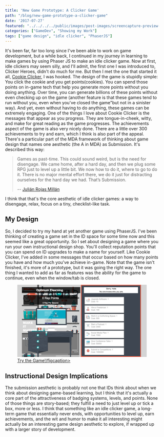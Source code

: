 ```yaml
---
title: 'New Game Prototype: A Clicker Game'
path: "/blog/new-game-prototype-a-clicker-game"
date: '2017-07-27'
featured: "../../../../public/images/post-images/screencapture-preview-c9users-io-anthkris-maker-click-index-html-1501119966861.png"
categories: ["GameDev", "Showing my Work"]
tags: ["game design", "idle clicker", "PhaserJS"]
---
```


It's been far, far too long since I've been able to work on game development, but a while back, I continued in my journey in learning to make games by using Phaser JS to make an idle clicker game. Now at first, idle clickers may seem silly, and I'll admit, the first one I was introduced to, Clicker Heroes, didn't do much for me. But then I met the one that started it all, [Cookie Clicker](http://orteil.dashnet.org/cookieclicker/), I was hooked. The design of the game is stupidly simple: You click the cookie and you get points(cookies). You can spend those points on in-game tech that help you generate more points without you doing anything. Over time, you can generate billions of these points without even checking up on the game (another feature is that these games tend to run without you, even when you've closed the game"but not in a sinister way). And yet, even without having to do anything, these games can be extremely engaging. One of the things I love about Cookie Clicker is the messages that appear as you progress. They are tongue-in-cheek, witty, and make for great reading as the game progresses. The achievements aspect of the game is also very nicely done. There are a little over 300 achievements to try and earn, which I think is also part of the appeal. There's a particular part of the MDA framework of thinking about game design that names one aesthetic (the A in MDA) as Submission. It's described this way:
> Games as past-time. This could sound weird, but is the need for disengage. We came home, after a hard day, and then we plug some RPG just to level up a little bit. We now how to do it, where to go to do it. There is no major mental effort there, we do it just for distracting ourselves for the hard day we had. That’s Submission.
>
> -- [Julián Rojas Millán](https://lakitusdevcartridge.wordpress.com/2012/12/06/why-do-we-play-aesthetics-of-play/)

I think that that's the core aesthetic of idle clicker games: a way to disengage, relax, focus on a tiny, checklist-like task.

## My Design

So, I decided to try my hand at yet another game using PhaserJS. I've been thinking of creating a game set in the ID space for some time now and this seemed like a great opportunity. So I set about designing a game where you run your own instructional design shop. You'll collect reputation points that you can spend on ID upgrades to make a name for yourself. Like Cookie Clicker, I've added in some messages that occur based on how many points you have and how much you've achieve in-game. Note that the game isn't finished, it's more of a prototype, but it was going the right way. The one thing I wanted to add as far as features was the ability for the game to continue, even when the window/tab is closed.

<figure>
    <a href="http://www.knanthony.com/showcase/clicker/index.html" target="blank">
      <img src="../../../../public/images/post-images/screencapture-preview-c9users-io-anthkris-maker-click-index-html-1501119966861.png" alt="game screenshot" />
      <figcaption>Try the Game!/figcaption>
    </a>
</figure>

## Instructional Design Implications

The submission aesthetic is probably not one that IDs think about when we think about designing game-based learning, but I think that it's actually a core part of the attractiveness of badging systems, levels, and points. None of those things are story-based; they fulfill a need to just level up or tick a box, more or less. I think that something like an idle clicker game, a long-term game that essentially never ends, with opportunities to level up, earn achievements, and the wit and humor to make it all interesting might actually be an interesting game design aesthetic to explore, if wrapped up with a larger story of development.
